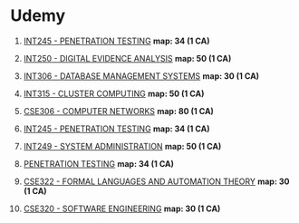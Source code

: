 # Udemy

1. [INT245 - PENETRATION TESTING](https://www.udemy.com/course/learn-website-hacking-penetration-testing-from-scratch/) __map: 34 (1 CA)__ 

2. [INT250 - DIGITAL EVIDENCE ANALYSIS](https://www.udemy.com/course/digital-forensics-and-electronic-evidence/) __map: 50 (1 CA)__

3. [INT306 - DATABASE MANAGEMENT SYSTEMS](https://www.udemy.com/course/database-management-system/) __map: 30 (1 CA)__

4. [INT315 - CLUSTER COMPUTING](https://www.udemy.com/course/apache-spark-with-scala-hands-on-with-big-data/) __map: 50 (1 CA)__

5. [CSE306 - COMPUTER NETWORKS](https://www.udemy.com/course/world-of-computer-networking/) __map: 80 (1 CA)__

6. [INT245 - PENETRATION TESTING](https://www.udemy.com/course/learn-website-hacking-penetration-testing-from-scratch/) __map: 34 (1 CA)__

7. [INT249 - SYSTEM ADMINISTRATION](https://www.udemy.com/course/comptialinuxxk0-004/) __map: 50 (1 CA)__

8. [PENETRATION TESTING](https://www.udemy.com/course/learn-website-hacking-penetration-testing-from-scratch/) __map: 34 (1 CA)__

9. [CSE322 - FORMAL LANGUAGES AND AUTOMATION THEORY](https://www.udemy.com/course/theory-of-automata/) __map: 30 (1 CA)__

10. [CSE320 - SOFTWARE ENGINEERING](https://www.udemy.com/course/software-engineering-101/) __map: 30 (1 CA)__


